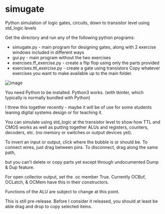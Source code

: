# simugate
Python simulation of logic gates, circuits, down to transistor level using std_logic levels

Get the directory and run any of the following python programs: 
* simugate.py  -  main program for designing gates, along with 2 exercise windows included in different ways
* gui.py  -  main program without the two exercises
* exercises.ff_exercise.py  -  create a flip flop using only the parts provided
* exercises.ttl_exercise.py  -  create a gate using transistors
Copy whatever exercises you want to make available up to the main folder.

![image](https://cloud.githubusercontent.com/assets/26174810/23583336/f1d245ae-00e5-11e7-9b0f-730906aac996.png)

You need Python to be installed. Python3 works. (with tkinter, which typically is normally bundled with Python) 

I threw this together recently - maybe it will be of use for some students leaning digital systems design or for teaching it.

You can simulate using std_logic at the transistor level to show how TTL and CMOS works as well as putting together ALUs and registers, counters, decoders, etc. (no memory or switches or output devices yet).

To invert an input or output, click where the bubble is or should be. To connect wires, just drag between pins. To disconnect, drag along the same path,

but you can't delete or copy parts yet except through undocumented Dump & Dup feature.

For open collector output, set the .oc member True. Currently OCBuf, OCLatch, & OCMem have this in their constructors.

Functions of the ALU are subject to change at this point.

This is still pre-release. Before I consider it released, you should at least be able drag and drop to copy selected items.


